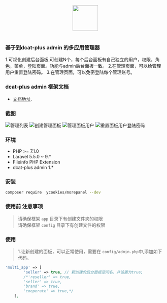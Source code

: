 <div align="center">
    <img src="resources/assets/WFQxJ7qZ1k.png" height="80"> 
</div>
<br>

### 基于到dcat-plus admin 的多应用管理器

1.可视化创建后台面板,可创建N个，每个后台面板有自己独立的用户，权限，角色，菜单，登陆页面。功能与admin后台面板一致。
2.在管理页面，可以给管理用户重置登陆密码。
3.在管理页面，可以免密登陆每个管理账号。

### dcat-plus admin 框架文档
- [文档地址](https://jikeadmin.saishiyun.net/books/dcatplus-admin/).


### 截图
![管理列表](resources/assets/image.png)
![创建管理面板](resources/assets/image2.png)
![管理面板用户](resources/assets/image3.png)
![重置面板用户登陆密码](resources/assets/image4.png)
### 环境
 - PHP >= 7.1.0
 - Laravel 5.5.0 ~ 9.*
 - Fileinfo PHP Extension
 - dcat-plus admin 1.*
 

### 安装
```bash
composer require  ycookies/morepanel --dev
```

### 使用前 注意事项

> 请确保框架 `app` 目录下有创建文件夹的权限  
> 请确保框架 `config` 目录下有创建文件的权限


### 使用
> 1.让新创建的面板，可以正常使用，需要在 `config/admin.php`中,添加如下代码。

```php
'multi_app' => [
        'seller' => true, // 新创建的后台面板空间名，并设置为true; 
        /*'reseller' => true,
        'seller' => true,
        'brand' => true,
        'cooperate' => true,*/
    ],

```




